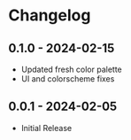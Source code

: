 # Changelog

## 0.1.0 - 2024-02-15
- Updated fresh color palette
- UI and colorscheme fixes

## 0.0.1 - 2024-02-05
- Initial Release
